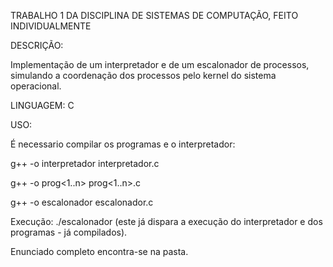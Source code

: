 TRABALHO 1 DA DISCIPLINA DE SISTEMAS DE COMPUTAÇÃO, FEITO INDIVIDUALMENTE

DESCRIÇÃO:

Implementação de um interpretador e de um escalonador de processos, simulando a coordenação dos processos pelo kernel do sistema operacional. 

LINGUAGEM: C

USO:

É necessario compilar os programas e o interpretador:

g++ -o interpretador interpretador.c

g++ -o prog<1..n> prog<1..n>.c

g++ -o escalonador escalonador.c

Execução: ./escalonador (este já dispara a execução do interpretador e dos programas - já compilados).

Enunciado completo encontra-se na pasta.
